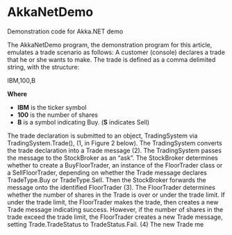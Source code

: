 # AkkaNetDemo
Demonstration code for Akka.NET demo

The AkkaNetDemo program, the demonstration program for this article, emulates a trade scenario as follows:
A customer (console) declares a trade that he or she wants to make. The trade is defined as a comma delimited string, with the structure:

IBM,100,B

**Where**

- **IBM** is the ticker symbol
- **100** is the number of shares
- **B** is a symbol indicating Buy. (**S** indicates Sell)

The trade declaration is submitted to an object, TradingSystem via TradingSystem.Trade(), (1, in Figure 2 below). The TradingSystem converts the trade declaration into a Trade message (2).  The TradingSystem passes the message to the StockBroker as an “ask”. The StockBroker determines whether to create a BuyFloorTrader, an instance of the FloorTrader class or a SellFloorTrader, depending on whether the Trade message declares TradeType.Buy or TradeType.Sell. Then the StockBroker forwards the message onto the identified FloorTrader (3). The FloorTrader determines whether the number of shares in the Trade is over or under the trade limit. If under the trade limit, the FloorTrader  makes the trade, then creates a new Trade message indicating success. However, if the number of shares in the trade exceed the trade limit, the FloorTrader creates a new Trade message, setting Trade.TradeStatus to TradeStatus.Fail. (4)
The new Trade me
